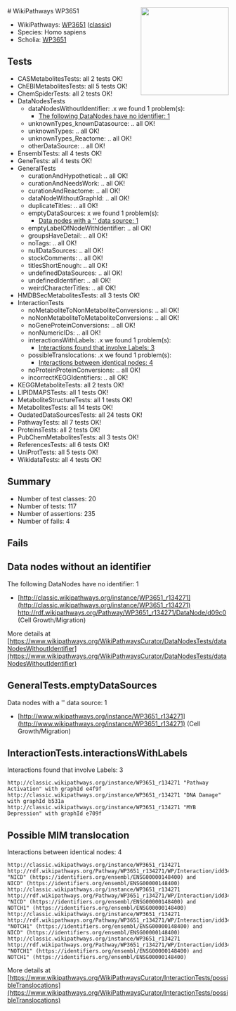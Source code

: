 <img style="float: right; width: 200px" src="https://upload.wikimedia.org/wikipedia/commons/thumb/8/83/Wplogo_with_text_500.png/640px-Wplogo_with_text_500.png" />
# WikiPathways WP3651

* WikiPathways: [WP3651](https://wikipathways.org/pathways/WP3651) ([classic](https://classic.wikipathways.org/instance/WP3651))
* Species: Homo sapiens
* Scholia: [WP3651](https://scholia.toolforge.org/wikipathways/WP3651)
## Tests
* CASMetabolitesTests: all 2 tests OK!
* ChEBIMetabolitesTests: all 5 tests OK!
* ChemSpiderTests: all 2 tests OK!
* DataNodesTests
    * dataNodesWithoutIdentifier: .x we found 1 problem(s):
        * [The following DataNodes have no identifier: 1](#d2d32fa0)
    * unknownTypes_knownDatasource: .. all OK!
    * unknownTypes: .. all OK!
    * unknownTypes_Reactome: .. all OK!
    * otherDataSource: .. all OK!
* EnsemblTests: all 4 tests OK!
* GeneTests: all 4 tests OK!
* GeneralTests
    * curationAndHypothetical: .. all OK!
    * curationAndNeedsWork: .. all OK!
    * curationAndReactome: .. all OK!
    * dataNodeWithoutGraphId: .. all OK!
    * duplicateTitles: .. all OK!
    * emptyDataSources: x we found 1 problem(s):
        * [Data nodes with a '' data source: 1](#3d121fcc)
    * emptyLabelOfNodeWithIdentifier: .. all OK!
    * groupsHaveDetail: .. all OK!
    * noTags: .. all OK!
    * nullDataSources: .. all OK!
    * stockComments: .. all OK!
    * titlesShortEnough: .. all OK!
    * undefinedDataSources: .. all OK!
    * undefinedIdentifier: .. all OK!
    * weirdCharacterTitles: .. all OK!
* HMDBSecMetabolitesTests: all 3 tests OK!
* InteractionTests
    * noMetaboliteToNonMetaboliteConversions: .. all OK!
    * noNonMetaboliteToMetaboliteConversions: .. all OK!
    * noGeneProteinConversions: .. all OK!
    * nonNumericIDs: .. all OK!
    * interactionsWithLabels: .x we found 1 problem(s):
        * [Interactions found that involve Labels: 3](#630d267a)
    * possibleTranslocations: .x we found 1 problem(s):
        * [Interactions between identical nodes: 4](#1c118209)
    * noProteinProteinConversions: .. all OK!
    * incorrectKEGGIdentifiers: .. all OK!
* KEGGMetaboliteTests: all 2 tests OK!
* LIPIDMAPSTests: all 1 tests OK!
* MetaboliteStructureTests: all 1 tests OK!
* MetabolitesTests: all 14 tests OK!
* OudatedDataSourcesTests: all 24 tests OK!
* PathwayTests: all 7 tests OK!
* ProteinsTests: all 2 tests OK!
* PubChemMetabolitesTests: all 3 tests OK!
* ReferencesTests: all 6 tests OK!
* UniProtTests: all 5 tests OK!
* WikidataTests: all 4 tests OK!


## Summary

* Number of test classes: 20
* Number of tests: 117
* Number of assertions: 235
* Number of fails: 4

## Fails

<a name="d2d32fa0" />

## Data nodes without an identifier

The following DataNodes have no identifier: 1

* [http://classic.wikipathways.org/instance/WP3651_r134271](http://classic.wikipathways.org/instance/WP3651_r134271) http://rdf.wikipathways.org/Pathway/WP3651_r134271/DataNode/d09c0 (Cell Growth/Migration)


More details at [https://www.wikipathways.org/WikiPathwaysCurator/DataNodesTests/dataNodesWithoutIdentifier](https://www.wikipathways.org/WikiPathwaysCurator/DataNodesTests/dataNodesWithoutIdentifier)

<a name="3d121fcc" />

## GeneralTests.emptyDataSources

Data nodes with a '' data source: 1

* [http://www.wikipathways.org/instance/WP3651_r134271](http://www.wikipathways.org/instance/WP3651_r134271) (Cell Growth/Migration)


<a name="630d267a" />

## InteractionTests.interactionsWithLabels

Interactions found that involve Labels: 3
```
http://classic.wikipathways.org/instance/WP3651_r134271 "Pathway Activation" with graphId e4f9f
http://classic.wikipathways.org/instance/WP3651_r134271 "DNA Damage" with graphId b531a
http://classic.wikipathways.org/instance/WP3651_r134271 "MYB Depression" with graphId e709f
```

<a name="1c118209" />

## Possible MIM translocation

Interactions between identical nodes: 4
```
http://classic.wikipathways.org/instance/WP3651_r134271 http://rdf.wikipathways.org/Pathway/WP3651_r134271/WP/Interaction/idd34ea317 "NICD" (https://identifiers.org/ensembl/ENSG00000148400) and 
NICD" (https://identifiers.org/ensembl/ENSG00000148400)
http://classic.wikipathways.org/instance/WP3651_r134271 http://rdf.wikipathways.org/Pathway/WP3651_r134271/WP/Interaction/idd34ea317 "NICD" (https://identifiers.org/ensembl/ENSG00000148400) and 
NOTCH1" (https://identifiers.org/ensembl/ENSG00000148400)
http://classic.wikipathways.org/instance/WP3651_r134271 http://rdf.wikipathways.org/Pathway/WP3651_r134271/WP/Interaction/idd34ea317 "NOTCH1" (https://identifiers.org/ensembl/ENSG00000148400) and 
NICD" (https://identifiers.org/ensembl/ENSG00000148400)
http://classic.wikipathways.org/instance/WP3651_r134271 http://rdf.wikipathways.org/Pathway/WP3651_r134271/WP/Interaction/idd34ea317 "NOTCH1" (https://identifiers.org/ensembl/ENSG00000148400) and 
NOTCH1" (https://identifiers.org/ensembl/ENSG00000148400)
```

More details at [https://www.wikipathways.org/WikiPathwaysCurator/InteractionTests/possibleTranslocations](https://www.wikipathways.org/WikiPathwaysCurator/InteractionTests/possibleTranslocations)

